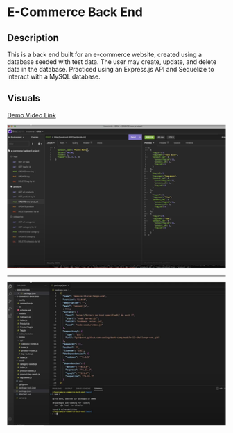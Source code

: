 # E-Commerce Back End

## Description
This is a back end built for an e-commerce website, created using a database seeded with test data. The user may create, update, and delete data in the database.
Practiced using an Express.js API and Sequelize to interact with a MySQL database. 

## Visuals

[Demo Video Link](https://drive.google.com/file/d/1ZTCwSKqVX6KjYEaqbFMd1ayhvih7cyzp/view?usp=sharing)




![Screenshot](./images/Screen%20Shot%202022-11-30%20at%2011.31.01%20AM.png)

***


![Screenshot](./images/Screen%20Shot%202022-11-30%20at%2011.29.06%20AM.png)





